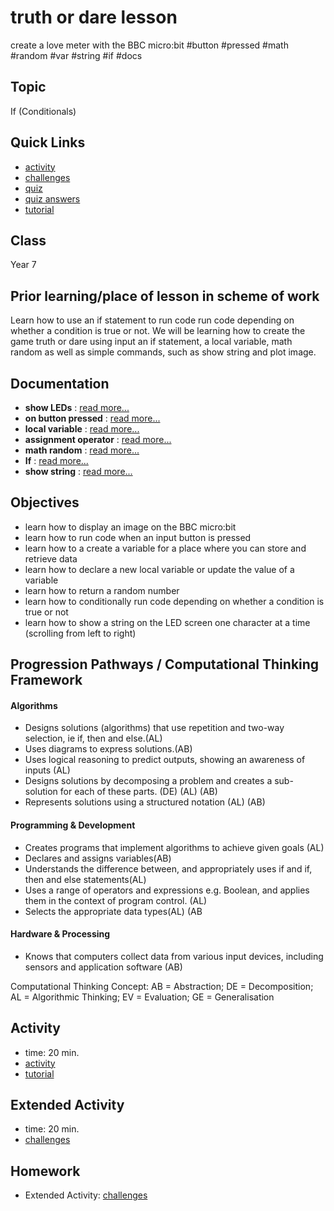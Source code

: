 # truth or dare lesson

create a love meter with the BBC micro:bit #button #pressed #math #random #var #string #if #docs

## Topic

If (Conditionals)

## Quick Links

* [activity](/microbit/lessons/truth-or-dare/activity)
* [challenges](/microbit/lessons/truth-or-dare/challenges)
* [quiz](/microbit/lessons/truth-or-dare/quiz)
* [quiz answers](/microbit/lessons/truth-or-dare/quiz-answers)
* [tutorial](/microbit/lessons/truth-or-dare/tutorial)

## Class

Year 7

## Prior learning/place of lesson in scheme of work

Learn how to use an if statement to run code run code depending on whether a condition is true or not. We will be learning how to create the game truth or dare using input an if statement, a local variable, math random as well as simple commands, such as show string and plot image.

## Documentation

* **show LEDs** : [read more...](/microbit/reference/basic/show-leds)
* **on button pressed** : [read more...](/microbit/reference/input/on-button-pressed)
* **local variable** : [read more...](/microbit/reference/variables/var)
* **assignment operator** : [read more...](/microbit/reference/variables/assignment)
* **math random** : [read more...](/microbit/js/math)
* **If** : [read more...](/microbit/reference/logic/if)
* **show string** : [read more...](/microbit/reference/basic/show-string)

## Objectives

* learn how to display an image on the BBC micro:bit
* learn how to run code when an input button is pressed
* learn how to a create a variable for a place where you can store and retrieve data
* learn how to declare a new local variable or update the value of a variable
* learn how to return a random number
* learn how to conditionally run code depending on whether a condition is true or not
* learn how to show a string on the LED screen one character at a time (scrolling from left to right)

## Progression Pathways / Computational Thinking Framework

#### Algorithms

* Designs solutions (algorithms) that use repetition and two-way  selection, ie if, then and else.(AL)
* Uses diagrams to express solutions.(AB)
*  Uses logical reasoning to predict  outputs, showing an awareness of inputs (AL)
*  Designs solutions  by decomposing a problem and creates a sub-solution for each of these parts. (DE) (AL) (AB)
* Represents solutions using a structured notation (AL) (AB)

#### Programming & Development

* Creates programs that implement algorithms to achieve given goals (AL)
*  Declares and assigns variables(AB)
* Understands the difference between, and appropriately uses if and if, then and else statements(AL)
* Uses a range of operators and expressions e.g. Boolean, and applies them in the context of program control. (AL)
* Selects the appropriate data types(AL) (AB

#### Hardware & Processing

* Knows that computers collect data from various input devices, including sensors and application software (AB)

Computational Thinking Concept: AB = Abstraction; DE = Decomposition; AL = Algorithmic Thinking; EV = Evaluation; GE = Generalisation

## Activity

* time: 20 min.
* [activity](/microbit/lessons/truth-or-dare/activity)
* [tutorial](/microbit/lessons/truth-or-dare/tutorial)

## Extended Activity

* time: 20 min.
* [challenges](/microbit/lessons/truth-or-dare/challenges)

## Homework

* Extended Activity: [challenges](/microbit/lessons/truth-or-dare/challenges)

